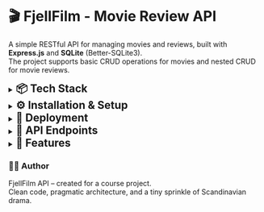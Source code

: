 # 🎬 FjellFilm - Movie Review API

A simple RESTful API for managing movies and reviews, built with **Express.js** and **SQLite** (Better-SQLite3).  
The project supports basic CRUD operations for movies and nested CRUD for movie reviews.

<details>
<summary><h2 style="display:inline" >📦 Tech Stack</h2></summary>

| **Category** | **Tool**                         |
| ------------ | -------------------------------- |
| Runtime      | Node.js                          |
| Framework    | Express.js                       |
| Database     | SQLite (via Better-SQLite3)      |
| Environment  | dotenv                           |
| Middleware   | Helmet, CORS, Express Rate Limit |
| Dev Tool     | Nodemon                          |

- **Used packages:**

```js
npm install express
npm install nodemon -D
npm install nodemon -g
npm install cors
npm install dotenv
npm install better-sqlite3
npm install express-rate-limit
npm install helmet
```

---

</details>

<details>
<summary><h2 style="display:inline" >⚙️ Installation & Setup</h2></summary>

```js
// Install dependencies
npm install

// Start the server
npm run dev
```

- **The server runs on:** `http://localhost:4200`
- **Database:** Each time the server starts, `database.js` checks if the tables exist.

  - If the tables were just created (i.e., the database is new), `seed.js` is automatically run to populate initial data.

---

</details>

<details>
<summary><h2 style="display:inline" >🚀 Deployment</h2></summary>

The project is deployed on **Render** using a custom **Dockerfile**.

- **Live API**: https://fjellfilm.onrender.com/api/movies

Render automatically builds and runs the app using the `Dockerfile` provided in the repository.
The image is based on a lightweight Node.js environment (`node:20-alpine`) and runs the server via:

`CMD ["node", "src/main.js"]`

No manual configuration is required — the container starts the Express server automatically when deployed.
If the database is created for the first time, it will be automatically seeded with initial data using `seed.js`.

**Example usage:**

**GET** `https://fjellfilm.onrender.com/api/movies`  
returns a list of all movies stored in the database.

---

</details>

<details>
<summary><h2 style="display:inline" >🧩 API Endpoints</h2></summary>

### 👉 [Api_collection_for_Postman](Api_collection_for_Postman.json)

### 🎥 Movies

| **Method** | **Endpoint**    | **Description**              |
| ---------- | --------------- | ---------------------------- |
| GET        | /api/movies     | Fetch all movies             |
| GET        | /api/movies/:id | Fetch a specific movie by ID |
| POST       | /api/movies     | Add a new movie              |
| PUT        | /api/movies/:id | Update an existing movie     |
| DELETE     | /api/movies/:id | Delete a movie by ID         |

#### **Examples**

- Create movie: **POST** `http://localhost:4200/api/movies`

```json
{
	"title": "No Mercy",
	"director": "Richard Pearce",
	"releaseYear": 1985,
	"genre": ["Drama", "Action"]
}
```

- Read all movies data: **GET** `http://localhost:4200/api/movies`
- Read single movie data: **GET** `http://localhost:4200/api/movies/6`

- Update movie: **PUT** `http://localhost:4200/api/movies/11`

```json
{
	"title": "No Mercy",
	"director": "Richard Pearce",
	"releaseYear": 1986,
	"genre": ["Drama", "Action", "Thriller"]
}
```

- Delete movie: **DELETE** `http://localhost:4200/api/movies/11`  
  ( including cascading deletion of reviews related to a movie )

### 📝 Reviews

| Method | Endpoint                          | Description                          |
| ------ | --------------------------------- | ------------------------------------ |
| GET    | /api/movies/:id/reviews           | Get all reviews for a specific movie |
| POST   | /api/movies/:id/reviews           | Add a review for a specific movie    |
| DELETE | /api/movies/:id/reviews/:reviewId | Delete a review by ID                |

#### **Examples**

- Create review: **POST** `http://localhost:4200/api/movies/11/reviews`

```json
{
	"name": "Avata",
	"message": "Could not care any less about this movie if I tried. Horrible, boring, and a complete waste of time.",
	"rating": 2
}
```

```json
{
	"name": "John",
	"message": " I've seen worse, but this isn't a good movie. Basinger's hotness is the only highlight.",
	"rating": 3
}
```

- Read reviews: **GET** `http://localhost:4200/api/movies/11/reviews`

- Delete review: **DELETE** `DELETE http://localhost:4200/api/movies/11/reviews/25`

---

</details>

<details>
<summary><h2 style="display:inline" >🧠 Features</h2></summary>

- Full CRUD operations for movies and reviews
- Foreign key constraints with cascading delete
- For just created DB automatically seeding of initial data
- Input validation and error handling
- Rate limiting and security headers
- Config-based environment control (`NODE_ENV`, `.env`)
</details>

### 👩‍💻 Author

FjellFilm API – created for a course project.  
Clean code, pragmatic architecture, and a tiny sprinkle of Scandinavian drama.
